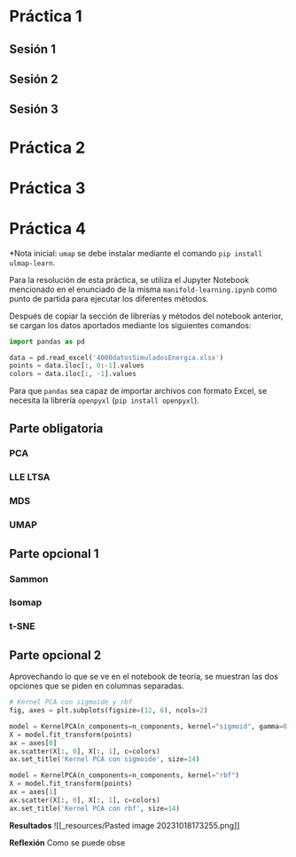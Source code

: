 # Práctica 1
## Sesión 1

## Sesión 2

## Sesión 3

# Práctica 2

# Práctica 3

# Práctica 4
*Nota inicial: `umap` se debe instalar mediante el comando `pip install ulmap-learn`.

Para la resolución de esta práctica, se utiliza el Jupyter Notebook mencionado en el enunciado de la misma `manifold-learning.ipynb` como punto de partida para ejecutar los diferentes métodos.

Después de copiar la sección de librerías y métodos del notebook anterior, se cargan los datos aportados mediante los siguientes comandos:

```python
import pandas as pd

data = pd.read_excel('4000datosSimuladosEnergia.xlsx')
points = data.iloc[:, 0:-1].values
colors = data.iloc[:, -1].values
```

Para que `pandas` sea capaz de importar archivos con formato Excel, se necesita la librería `openpyxl` (`pip install openpyxl`).

## Parte obligatoria
### PCA

### LLE LTSA

### MDS

### UMAP


## Parte opcional 1
### Sammon

### Isomap

### t-SNE


## Parte opcional 2
Aprovechando lo que se ve en el notebook de teoría, se muestran las dos opciones que se piden en columnas separadas.

```python
# Kernel PCA con sigmoide y rbf
fig, axes = plt.subplots(figsize=(12, 6), ncols=2)

model = KernelPCA(n_components=n_components, kernel="sigmoid", gamma=0.05)
X = model.fit_transform(points)
ax = axes[0]
ax.scatter(X[:, 0], X[:, 1], c=colors)
ax.set_title('Kernel PCA con sigmoide', size=14)

model = KernelPCA(n_components=n_components, kernel="rbf")
X = model.fit_transform(points)
ax = axes[1]
ax.scatter(X[:, 0], X[:, 1], c=colors)
ax.set_title('Kernel PCA con rbf', size=14)
```

**Resultados**
![[_resources/Pasted image 20231018173255.png]]

**Reflexión**
Como se puede obse